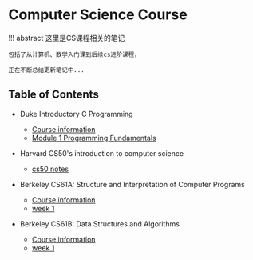 # Computer Science Course

!!! abstract 
    这里是CS课程相关的笔记
    
    包括了从计算机、数学入门课到后续cs进阶课程，

    正在不断总结更新笔记中...


## Table of Contents
- Duke Introductory C Programming
    - [Course information](Course/../dukeC/1_information.md)
    - [Module 1 Programming Fundamentals](Course/../dukeC/2.md)

- Harvard CS50's introduction to computer science
    - [cs50 notes](Course/../cs50/CS50%20intoduction%20to%20computer%20science.md)

- Berkeley CS61A: Structure and Interpretation of Computer Programs
    - [Course information](Course/../cs61a/information.md)
    - [week 1](Course/../cs61a/week1.md)

- Berkeley CS61B: Data Structures and Algorithms
    - [Course information](Course/../cs61b/information.md)
    - [week 1](Course/../cs61b/week1.md)